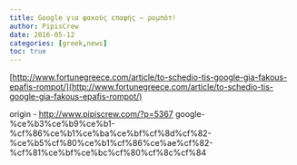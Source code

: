 ```yaml
---
title: Google για φακούς επαφής – ρομπότ!
author: PipisCrew
date: 2016-05-12
categories: [greek,news]
toc: true
---
```


[http://www.fortunegreece.com/article/to-schedio-tis-google-gia-fakous-epafis-rompot/](http://www.fortunegreece.com/article/to-schedio-tis-google-gia-fakous-epafis-rompot/)

origin - http://www.pipiscrew.com/?p=5367 google-%ce%b3%ce%b9%ce%b1-%cf%86%ce%b1%ce%ba%ce%bf%cf%8d%cf%82-%ce%b5%cf%80%ce%b1%cf%86%ce%ae%cf%82-%cf%81%ce%bf%ce%bc%cf%80%cf%8c%cf%84